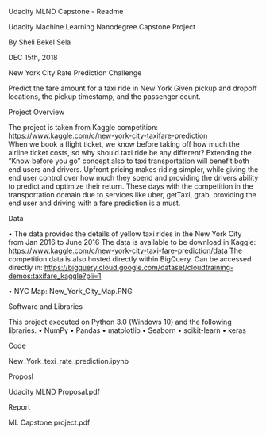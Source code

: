 Udacity MLND Capstone - Readme

Udacity Machine Learning Nanodegree Capstone Project

By Sheli Bekel Sela

DEC 15th, 2018

New York City Rate Prediction Challenge

Predict the fare amount for a taxi ride in New York Given pickup and dropoff locations, the pickup timestamp, and the passenger count.


Project Overview

The project is taken from Kaggle competition:  https://www.kaggle.com/c/new-york-city-taxifare-prediction  
When we book a flight ticket, we know before taking off how much the airline ticket costs, so why should taxi ride be any different? Extending the “Know before you go” concept also to taxi transportation will benefit both end users and drivers. Upfront pricing makes riding simpler, while giving the end user control over how much they spend and providing the drivers ability to predict and optimize their return. These days with the competition in the transportation domain due to services like uber, getTaxi, grab, providing the end user and driving with a fare prediction is a must. 


Data

•	The data provides the details of yellow taxi rides in the New York City from Jan 2016 to June 2016 The data is available to be download in Kaggle: https://www.kaggle.com/c/new-york-city-taxi-fare-prediction/data The competition data is also hosted directly within BigQuery. Can be accessed directly in: https://bigquery.cloud.google.com/dataset/cloudtraining-demos:taxifare_kaggle?pli=1 

•	NYC Map: New_York_City_Map.PNG


Software and Libraries

This project executed on Python 3.0 (Windows 10) and the following libraries.
•	NumPy
•	Pandas
•	matplotlib 
•	Seaborn 
•	scikit-learn 
•	keras


Code

New_York_texi_rate_prediction.ipynb


Proposl

Udacity MLND Proposal.pdf


Report 

ML Capstone project.pdf




